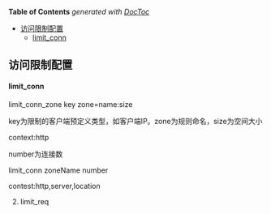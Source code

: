 <!-- START doctoc generated TOC please keep comment here to allow auto update -->
<!-- DON'T EDIT THIS SECTION, INSTEAD RE-RUN doctoc TO UPDATE -->
**Table of Contents**  *generated with [DocToc](https://github.com/thlorenz/doctoc)*

- [访问限制配置](#%E8%AE%BF%E9%97%AE%E9%99%90%E5%88%B6%E9%85%8D%E7%BD%AE)
    - [limit_conn](#limit_conn)

<!-- END doctoc generated TOC please keep comment here to allow auto update -->

## 访问限制配置

#### limit_conn

limit_conn_zone key zone=name:size

key为限制的客户端预定义类型，如客户端IP。zone为规则命名，size为空间大小

context:http

number为连接数

limit_conn zoneName number

contest:http,server,location

2. limit_req

